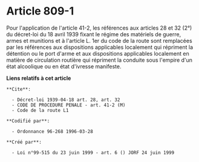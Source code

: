 # Article 809-1

Pour l'application de l'article 41-2, les références aux articles 28 et 32 (2°) du décret-loi du 18 avril 1939 fixant le
régime des matériels de guerre, armes et munitions et à l'article L. 1er du code de la route sont remplacées par les
références aux dispositions applicables localement qui répriment la détention ou le port d'arme et aux dispositions
applicables localement en matière de circulation routière qui répriment la conduite sous l'empire d'un état alcoolique ou en
état d'ivresse manifeste.

**Liens relatifs à cet article**

	**Cite**:

	  - Décret-loi 1939-04-18 art. 28, art. 32
	  - CODE DE PROCEDURE PENALE - art. 41-2 (M)
	  - Code de la route L1

	**Codifié par**:

	  - Ordonnance 96-268 1996-03-28

	**Créé par**:

	  - Loi n°99-515 du 23 juin 1999 - art. 6 () JORF 24 juin 1999
